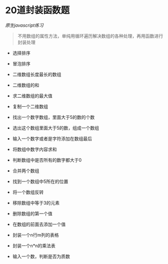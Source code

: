 
# 20道封装函数题

*原生javascript练习*

>不用数组的属性方法，单纯用循环遍历解决数组的各种处理，再用函数进行封装处理


- 选择排序

- 冒泡排序

- 二维数组长度最长的数组

- 二维数组的和

- 求二维数组的最大值

- 复制一个二维数组

- 找出一个数字数组，里面大于5的数的个数

- 选出这个数组里面大于5的数，组成一个数组

- 输入一个数字或者是字符添加在数组最后

- 将数组中数字内容求和

- 判断数组中是否所有的数字都大于0

- 合并两个数组

- 找到一个数组中5所在的位置

- 将一个数组反转

- 移除数组中等于3的元素

- 删除数组的第一个值

- 在数组的前面去添加一个值

- 封装一个n行m列的表格

- 封装一个n*n的乘法表

- 输入一个数，判断是否为质数

